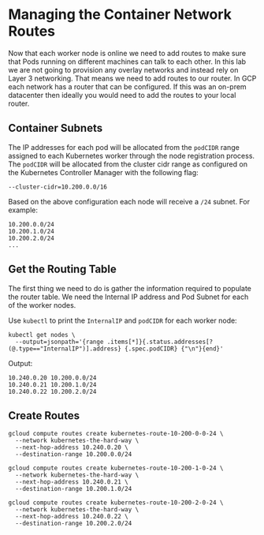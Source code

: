 # Managing the Container Network Routes

Now that each worker node is online we need to add routes to make sure that Pods running on different machines can talk to each other. In this lab we are not going to provision any overlay networks and instead rely on Layer 3 networking. That means we need to add routes to our router. In GCP each network has a router that can be configured. If this was an on-prem datacenter then ideally you would need to add the routes to your local router.

## Container Subnets

The IP addresses for each pod will be allocated from the `podCIDR` range assigned to each Kubernetes worker through the node registration process. The `podCIDR` will be allocated from the cluster cidr range as configured on the Kubernetes Controller Manager with the following flag:

```
--cluster-cidr=10.200.0.0/16
```

Based on the above configuration each node will receive a `/24` subnet. For example:

```
10.200.0.0/24
10.200.1.0/24
10.200.2.0/24
...
``` 

## Get the Routing Table

The first thing we need to do is gather the information required to populate the router table. We need the Internal IP address and Pod Subnet for each of the worker nodes.

Use `kubectl` to print the `InternalIP` and `podCIDR` for each worker node:

```
kubectl get nodes \
  --output=jsonpath='{range .items[*]}{.status.addresses[?(@.type=="InternalIP")].address} {.spec.podCIDR} {"\n"}{end}'
```

Output:

```
10.240.0.20 10.200.0.0/24 
10.240.0.21 10.200.1.0/24 
10.240.0.22 10.200.2.0/24 
```

## Create Routes

```
gcloud compute routes create kubernetes-route-10-200-0-0-24 \
  --network kubernetes-the-hard-way \
  --next-hop-address 10.240.0.20 \
  --destination-range 10.200.0.0/24
```

```
gcloud compute routes create kubernetes-route-10-200-1-0-24 \
  --network kubernetes-the-hard-way \
  --next-hop-address 10.240.0.21 \
  --destination-range 10.200.1.0/24
```

```
gcloud compute routes create kubernetes-route-10-200-2-0-24 \
  --network kubernetes-the-hard-way \
  --next-hop-address 10.240.0.22 \
  --destination-range 10.200.2.0/24
```